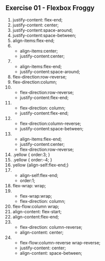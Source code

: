 ## Exercise 01 - Flexbox Froggy

1. justify-content: flex-end;
2. justify-content: center;
3. justify-content:space-around;
4. justify-content:space-between;
5. align-items:flex-end;
6. - align-items:center;
   - justify-content:center;
7. - align-items:flex-end;
   - justify-content:space-around;
8. flex-direction:row-reverse;
9. flex-direction:column;
10. - flex-direction:row-reverse;
    - justify-content:flex-end;
11. - flex-direction: column;
    - justify-content:flex-end;
12. - flex-direction:column-reverse;
    - justify-content:space-between;
13. - align-items:flex-end;
    - justify-content:center;
    - flex-direction:row-reverse;
14. .yellow { order:3; }
15. .yellow { order:-4; }
16. yellow {align-self:flex-end;}
17. - align-self:flex-end;
    - order:1;
18. flex-wrap: wrap;
19. - flex-wrap:wrap;
    - flex-direction: column;
20. flex-flow:column wrap;
21. align-content: flex-start;
22. align-content:flex-end;
23. - flex-direction: column-reverse;
    - align-content: center;
24. - flex-flow:column-reverse wrap-reverse;
    - justify-content: center;
    - align-content: space-between;
